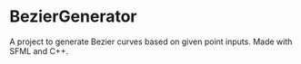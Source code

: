 # BezierGenerator
A project to generate Bezier curves based on given point inputs. Made with SFML and C++.
